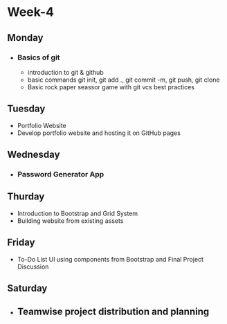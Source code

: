 
# Week-4

## Monday

- ### Basics of git
    - introduction to git & github
    - basic commands git init, git add ., git commit -m, git push, git clone
    - Basic rock paper seassor game with git vcs best practices

## Tuesday
  -  Portfolio Website
  - Develop portfolio website and hosting it on GitHub pages

## Wednesday
  - ### Password Generator App

## Thurday
- Introduction to Bootstrap and Grid System
- Building website from existing assets

## Friday
  - To-Do List UI using components from Bootstrap and Final Project Discussion

## Saturday
  - ## Teamwise project distribution and planning
